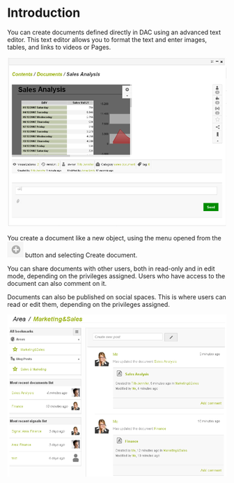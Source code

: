 # Introduction

You can create documents defined directly in DAC using an advanced text editor. This text editor allows you to format the text and enter images, tables, and links to videos or Pages.

![](../../.gitbook/assets/0%20%283%29.png)

You create a document like a new object, using the menu opened from the ![](../../.gitbook/assets/1%20%282%29.png) button and selecting Create document.

You can share documents with other users, both in read-only and in edit mode, depending on the privileges assigned. Users who have access to the document can also comment on it.

Documents can also be published on social spaces. This is where users can read or edit them, depending on the privileges assigned.

![](../../.gitbook/assets/3%20%287%29.png)

## 

